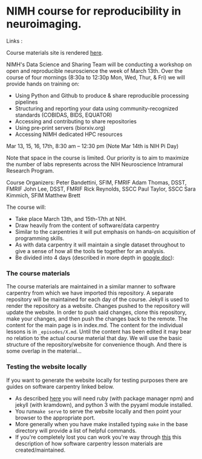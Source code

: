 NIMH course for reproducibility in neuroimaging.
==========================
Links :

Course materials site is rendered [here](https://nih-fmrif.github.io/NIMH_repro_2017).

NIMH's Data Science and Sharing Team will be conducting a workshop on open and reproducible neuroscience the week of March 13th. Over the course of four mornings (8:30a to 12:30p Mon, Wed, Thur, & Fri) we will provide hands on training on:

- Using Python and Github to produce & share reproducible processing pipelines
- Structuring and reporting your data using community-recognized standards (COBIDAS, BIDS, EQUATOR)
- Accessing and contributing to share repositories
- Using pre-print servers (biorxiv.org)
- Accessing NIMH dedicated HPC resources

Mar 13, 15, 16, 17th, 8:30 am – 12:30 pm (Note Mar 14th is NIH Pi Day)

Note that space in the course is limited.  Our priority is to aim to maximize the number of labs represents across the NIH Neuroscience Intramural Research Program. 

Course Organizers:
Peter Bandettini, SFIM, FMRIF
Adam Thomas, DSST, FMRIF
John Lee, DSST, FMRIF
Rick Reynolds, SSCC
Paul Taylor, SSCC
Sara Kimmich, SFIM
Matthew Brett


The course will:
+ Take place March 13th, and 15th-17th at NIH.
+ Draw heavily from the content of software/data carpentry
+ Similar to the carpentries it will put emphasis on hands-on acquisition of programming skills.
+ As with data carpentry it will maintain a single dataset throughout to give a sense of how all the tools tie together for an analysis.
+ Be divided into 4 days (described in more depth in [google doc](https://docs.google.com/document/d/1RtLaNrbFtXLmj53_dGmolqh0iGRxseQ5d6LkG-ojv28/edit?usp=sharing)):

### The course materials
The course materials are maintained in a similar manner to software carpentry from which we have imported this repository. A separate repository will be maintained for each day of the course.  Jekyll is used to render the repository as a website. Changes pushed to the repository will update the website. In order to push said changes, clone this repository, make your changes, and then push the changes back to the remote. The content for the main page is in index.md. The content for the individual lessons is in `_episodes/X.md`. Until the content has been edited it may bear no relation to the actual course material that day. We will use the  basic structure of the repository/website for convenience though. And there is some overlap in the material...


### Testing the website locally
If you want to generate the website locally for testing purposes there are guides on software carpentry linked below.

+ As described [here](https://swcarpentry.github.io/lesson-example/setup/) you will need ruby (with package manager npm) and jekyll (with kramdown), and python 3 with the pyyaml module installed.
+ You run`make serve` to serve the website locally and then point your browser to the appropriate port. 
+ More generally when you have make installed typing `make` in the base directory will provide a list of helpful commands.
+ If you're completely lost you can work you're way through [this](https://swcarpentry.github.io/lesson-example/) this description of how software carpentry lesson materials are created/maintained. 

